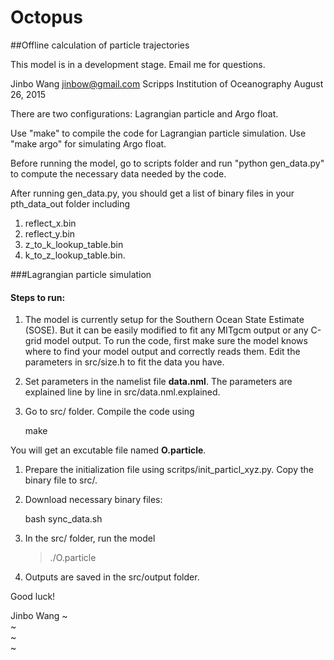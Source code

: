 # Octopus
##Offline calculation of particle trajectories

This model is in a development stage. Email me for questions.

Jinbo Wang <jinbow@gmail.com>
Scripps Institution of Oceanography
August 26, 2015


There are two configurations: Lagrangian particle and Argo float. 

Use "make" to compile the code for Lagrangian particle simulation. Use "make argo" for simulating Argo float. 

Before running the model, go to scripts folder and run "python gen_data.py" to compute the necessary data needed by the code.

After running gen_data.py, you should get a list of binary files in your pth_data_out folder including

 1. reflect_x.bin
 1. reflect_y.bin
 1. z_to_k_lookup_table.bin
 1. k_to_z_lookup_table.bin.

###Lagrangian particle simulation

#### Steps to run:

 1. The model is currently setup for the Southern Ocean State Estimate (SOSE). But it can be easily modified to fit any MITgcm output or any C-grid model output. To run the code, first make sure the model knows where to find your model output and correctly reads them. Edit the parameters in src/size.h to fit the data you have.
 1. Set parameters in the namelist file **data.nml**. The parameters are explained line by line in src/data.nml.explained.
 1. Go to src/ folder. Compile the code using

     make

   You will get an excutable file named **O.particle**.

 1. Prepare the initialization file using scritps/init_particl_xyz.py. Copy the binary file to src/.
 1. Download necessary binary files:

    bash sync_data.sh

 1. In the src/ folder, run the model

    >./O.particle

 1. Outputs are saved in the src/output folder.


Good luck!


Jinbo Wang
~                                                                                                                                                                                                           
~                                                                                                                                                                                                           
~                                                                                                                                                                                                           
~                          
